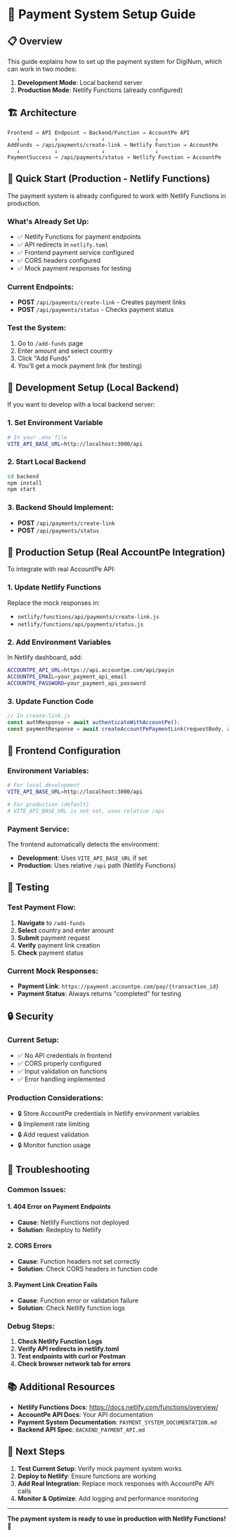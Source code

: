 # 🚀 Payment System Setup Guide

## 📋 Overview

This guide explains how to set up the payment system for DigiNum, which can work in two modes:
1. **Development Mode**: Local backend server
2. **Production Mode**: Netlify Functions (already configured)

## 🏗️ Architecture

```
Frontend → API Endpoint → Backend/Function → AccountPe API
   ↓           ↓              ↓                ↓
AddFunds → /api/payments/create-link → Netlify Function → AccountPe
   ↓           ↓              ↓                ↓
PaymentSuccess → /api/payments/status → Netlify Function → AccountPe
```

## 🚀 Quick Start (Production - Netlify Functions)

The payment system is already configured to work with Netlify Functions in production.

### **What's Already Set Up:**
- ✅ Netlify Functions for payment endpoints
- ✅ API redirects in `netlify.toml`
- ✅ Frontend payment service configured
- ✅ CORS headers configured
- ✅ Mock payment responses for testing

### **Current Endpoints:**
- **POST** `/api/payments/create-link` - Creates payment links
- **POST** `/api/payments/status` - Checks payment status

### **Test the System:**
1. Go to `/add-funds` page
2. Enter amount and select country
3. Click "Add Funds"
4. You'll get a mock payment link (for testing)

## 🔧 Development Setup (Local Backend)

If you want to develop with a local backend server:

### **1. Set Environment Variable**
```bash
# In your .env file
VITE_API_BASE_URL=http://localhost:3000/api
```

### **2. Start Local Backend**
```bash
cd backend
npm install
npm start
```

### **3. Backend Should Implement:**
- **POST** `/api/payments/create-link`
- **POST** `/api/payments/status`

## 🔐 Production Setup (Real AccountPe Integration)

To integrate with real AccountPe API:

### **1. Update Netlify Functions**
Replace the mock responses in:
- `netlify/functions/api/payments/create-link.js`
- `netlify/functions/api/payments/status.js`

### **2. Add Environment Variables**
In Netlify dashboard, add:
```bash
ACCOUNTPE_API_URL=https://api.accountpe.com/api/payin
ACCOUNTPE_EMAIL=your_payment_api_email
ACCOUNTPE_PASSWORD=your_payment_api_password
```

### **3. Update Function Code**
```javascript
// In create-link.js
const authResponse = await authenticateWithAccountPe();
const paymentResponse = await createAccountPePaymentLink(requestBody, authResponse.token);
```

## 📱 Frontend Configuration

### **Environment Variables:**
```bash
# For local development
VITE_API_BASE_URL=http://localhost:3000/api

# For production (default)
# VITE_API_BASE_URL is not set, uses relative /api
```

### **Payment Service:**
The frontend automatically detects the environment:
- **Development**: Uses `VITE_API_BASE_URL` if set
- **Production**: Uses relative `/api` path (Netlify Functions)

## 🧪 Testing

### **Test Payment Flow:**
1. **Navigate** to `/add-funds`
2. **Select** country and enter amount
3. **Submit** payment request
4. **Verify** payment link creation
5. **Check** payment status

### **Current Mock Responses:**
- **Payment Link**: `https://payment.accountpe.com/pay/{transaction_id}`
- **Payment Status**: Always returns "completed" for testing

## 🔒 Security

### **Current Setup:**
- ✅ No API credentials in frontend
- ✅ CORS properly configured
- ✅ Input validation on functions
- ✅ Error handling implemented

### **Production Considerations:**
- 🔒 Store AccountPe credentials in Netlify environment variables
- 🔒 Implement rate limiting
- 🔒 Add request validation
- 🔒 Monitor function usage

## 🚨 Troubleshooting

### **Common Issues:**

#### **1. 404 Error on Payment Endpoints**
- **Cause**: Netlify Functions not deployed
- **Solution**: Redeploy to Netlify

#### **2. CORS Errors**
- **Cause**: Function headers not set correctly
- **Solution**: Check CORS headers in function code

#### **3. Payment Link Creation Fails**
- **Cause**: Function error or validation failure
- **Solution**: Check Netlify function logs

### **Debug Steps:**
1. **Check Netlify Function Logs**
2. **Verify API redirects in netlify.toml**
3. **Test endpoints with curl or Postman**
4. **Check browser network tab for errors**

## 📚 Additional Resources

- **Netlify Functions Docs**: https://docs.netlify.com/functions/overview/
- **AccountPe API Docs**: Your API documentation
- **Payment System Documentation**: `PAYMENT_SYSTEM_DOCUMENTATION.md`
- **Backend API Spec**: `BACKEND_PAYMENT_API.md`

## 🎯 Next Steps

1. **Test Current Setup**: Verify mock payment system works
2. **Deploy to Netlify**: Ensure functions are working
3. **Add Real Integration**: Replace mock responses with AccountPe API calls
4. **Monitor & Optimize**: Add logging and performance monitoring

---

**The payment system is ready to use in production with Netlify Functions!** 🎉
